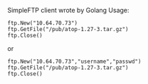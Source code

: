 SimpleFTP client wrote by Golang
Usage:
```
ftp.New("10.64.70.73")
ftp.GetFile("/pub/atop-1.27-3.tar.gz")
ftp.Close()
```
or
```
ftp.New("10.64.70.73","username","passwd")
ftp.GetFile("/pub/atop-1.27-3.tar.gz")
ftp.Close()
```
